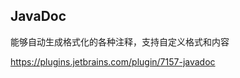 ## JavaDoc

能够自动生成格式化的各种注释，支持自定义格式和内容

https://plugins.jetbrains.com/plugin/7157-javadoc



































































